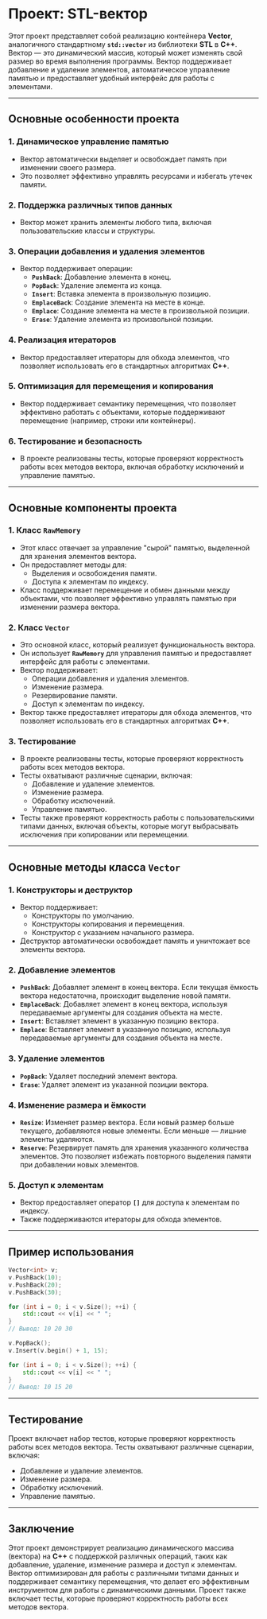 # **Проект: STL-вектор**

Этот проект представляет собой реализацию контейнера **Vector**, аналогичного стандартному **`std::vector`** из библиотеки **STL** в **C++**. Вектор — это динамический массив, который может изменять свой размер во время выполнения программы. Вектор поддерживает добавление и удаление элементов, автоматическое управление памятью и предоставляет удобный интерфейс для работы с элементами.

---

## **Основные особенности проекта**

### **1. Динамическое управление памятью**
- Вектор автоматически выделяет и освобождает память при изменении своего размера.
- Это позволяет эффективно управлять ресурсами и избегать утечек памяти.

### **2. Поддержка различных типов данных**
- Вектор может хранить элементы любого типа, включая пользовательские классы и структуры.

### **3. Операции добавления и удаления элементов**
- Вектор поддерживает операции:
  - **`PushBack`**: Добавление элемента в конец.
  - **`PopBack`**: Удаление элемента из конца.
  - **`Insert`**: Вставка элемента в произвольную позицию.
  - **`EmplaceBack`**: Создание элемента на месте в конце.
  - **`Emplace`**: Создание элемента на месте в произвольной позиции.
  - **`Erase`**: Удаление элемента из произвольной позиции.

### **4. Реализация итераторов**
- Вектор предоставляет итераторы для обхода элементов, что позволяет использовать его в стандартных алгоритмах **C++**.

### **5. Оптимизация для перемещения и копирования**
- Вектор поддерживает семантику перемещения, что позволяет эффективно работать с объектами, которые поддерживают перемещение (например, строки или контейнеры).

### **6. Тестирование и безопасность**
- В проекте реализованы тесты, которые проверяют корректность работы всех методов вектора, включая обработку исключений и управление памятью.

---

## **Основные компоненты проекта**

### **1. Класс `RawMemory`**
- Этот класс отвечает за управление "сырой" памятью, выделенной для хранения элементов вектора.
- Он предоставляет методы для:
  - Выделения и освобождения памяти.
  - Доступа к элементам по индексу.
- Класс поддерживает перемещение и обмен данными между объектами, что позволяет эффективно управлять памятью при изменении размера вектора.

### **2. Класс `Vector`**
- Это основной класс, который реализует функциональность вектора.
- Он использует **`RawMemory`** для управления памятью и предоставляет интерфейс для работы с элементами.
- Вектор поддерживает:
  - Операции добавления и удаления элементов.
  - Изменение размера.
  - Резервирование памяти.
  - Доступ к элементам по индексу.
- Вектор также предоставляет итераторы для обхода элементов, что позволяет использовать его в стандартных алгоритмах **C++**.

### **3. Тестирование**
- В проекте реализованы тесты, которые проверяют корректность работы всех методов вектора.
- Тесты охватывают различные сценарии, включая:
  - Добавление и удаление элементов.
  - Изменение размера.
  - Обработку исключений.
  - Управление памятью.
- Тесты также проверяют корректность работы с пользовательскими типами данных, включая объекты, которые могут выбрасывать исключения при копировании или перемещении.

---

## **Основные методы класса `Vector`**

### **1. Конструкторы и деструктор**
- Вектор поддерживает:
  - Конструкторы по умолчанию.
  - Конструкторы копирования и перемещения.
  - Конструктор с указанием начального размера.
- Деструктор автоматически освобождает память и уничтожает все элементы вектора.

### **2. Добавление элементов**
- **`PushBack`**: Добавляет элемент в конец вектора. Если текущая ёмкость вектора недостаточна, происходит выделение новой памяти.
- **`EmplaceBack`**: Добавляет элемент в конец вектора, используя передаваемые аргументы для создания объекта на месте.
- **`Insert`**: Вставляет элемент в указанную позицию вектора.
- **`Emplace`**: Вставляет элемент в указанную позицию, используя передаваемые аргументы для создания объекта на месте.

### **3. Удаление элементов**
- **`PopBack`**: Удаляет последний элемент вектора.
- **`Erase`**: Удаляет элемент из указанной позиции вектора.

### **4. Изменение размера и ёмкости**
- **`Resize`**: Изменяет размер вектора. Если новый размер больше текущего, добавляются новые элементы. Если меньше — лишние элементы удаляются.
- **`Reserve`**: Резервирует память для хранения указанного количества элементов. Это позволяет избежать повторного выделения памяти при добавлении новых элементов.

### **5. Доступ к элементам**
- Вектор предоставляет оператор **`[]`** для доступа к элементам по индексу.
- Также поддерживаются итераторы для обхода элементов.

---

## **Пример использования**

```cpp
Vector<int> v;
v.PushBack(10);
v.PushBack(20);
v.PushBack(30);

for (int i = 0; i < v.Size(); ++i) {
    std::cout << v[i] << " ";
}
// Вывод: 10 20 30

v.PopBack();
v.Insert(v.begin() + 1, 15);

for (int i = 0; i < v.Size(); ++i) {
    std::cout << v[i] << " ";
}
// Вывод: 10 15 20
```

---

## **Тестирование**

Проект включает набор тестов, которые проверяют корректность работы всех методов вектора. Тесты охватывают различные сценарии, включая:
- Добавление и удаление элементов.
- Изменение размера.
- Обработку исключений.
- Управление памятью.

---

## **Заключение**

Этот проект демонстрирует реализацию динамического массива (вектора) на **C++** с поддержкой различных операций, таких как добавление, удаление, изменение размера и доступ к элементам. Вектор оптимизирован для работы с различными типами данных и поддерживает семантику перемещения, что делает его эффективным инструментом для работы с динамическими данными. Проект также включает тесты, которые проверяют корректность работы всех методов вектора.
